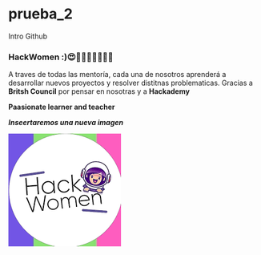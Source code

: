 # prueba_2
Intro Github

### HackWomen :)😍💖🐱‍🐉👼👼👼👼
 
 A traves de todas las mentoría, cada una de nosotros aprenderá a desarrollar 
 nuevos proyectos y resolver distitnas problematicas. Gracias a **Britsh Council** por 
 pensar en nosotras y a **Hackademy**
 

**Paasionate learner and teacher**

***Inseertaremos una nueva imagen***

![hack](img/download.png)

